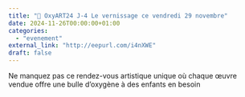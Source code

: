 ```yaml
---
title: "🎨 OxyART24 J-4 Le vernissage ce vendredi 29 novembre"
date: 2024-11-26T00:00:00+01:00
categories: 
  - "evenement"
external_link: "http://eepurl.com/i4nXWE"
draft: false
---
```

Ne manquez pas ce rendez-vous artistique unique où chaque œuvre vendue offre une bulle d’oxygène à des enfants en besoin
